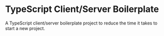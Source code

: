 # TypeScript Client/Server Boilerplate

A TypeScript client/server boilerplate project to reduce the time it takes to start a new project.
